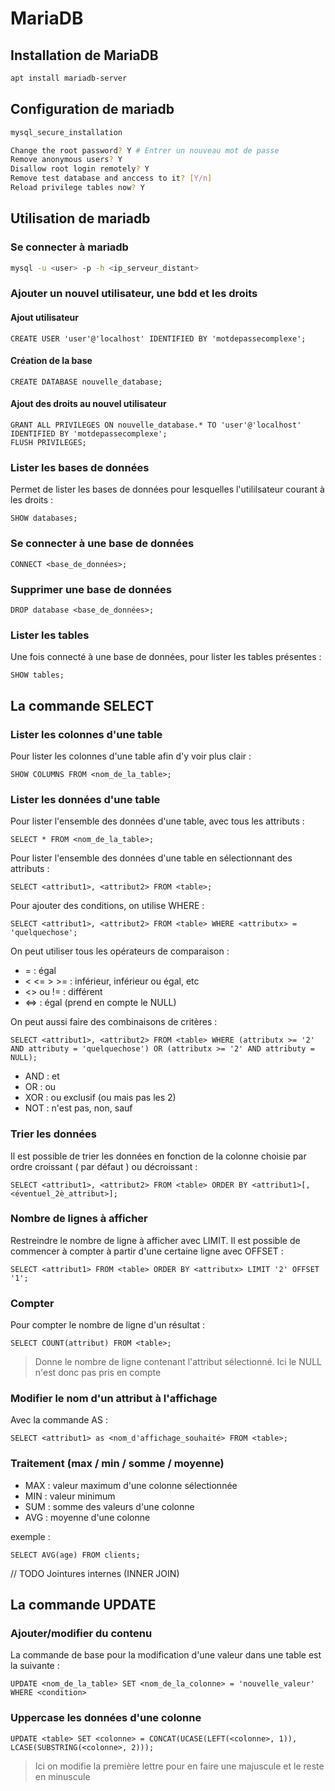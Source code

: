 # MariaDB
## Installation de MariaDB

```bash
apt install mariadb-server
```

## Configuration de mariadb

```bash
mysql_secure_installation

Change the root password? Y # Entrer un nouveau mot de passe
Remove anonymous users? Y
Disallow root login remotely? Y
Remove test database and anccess to it? [Y/n]
Reload privilege tables now? Y
```

## Utilisation de mariadb

### Se connecter à mariadb

```bash
mysql -u <user> -p -h <ip_serveur_distant>
```

### Ajouter un nouvel utilisateur, une bdd et les droits

#### Ajout utilisateur

```mysql
CREATE USER 'user'@'localhost' IDENTIFIED BY 'motdepassecomplexe';
```

#### Création de la base

```mysql
CREATE DATABASE nouvelle_database;
```

#### Ajout des droits au nouvel utilisateur

```mysql
GRANT ALL PRIVILEGES ON nouvelle_database.* TO 'user'@'localhost' IDENTIFIED BY 'motdepassecomplexe';
FLUSH PRIVILEGES;
```

### Lister les bases de données

Permet de lister les bases de données pour lesquelles l'utililsateur courant à les droits :
```mysql
SHOW databases;
```

### Se connecter à une base de données

```mysql
CONNECT <base_de_données>;
```

### Supprimer une base de données

```mysql
DROP database <base_de_données>;
```

### Lister les tables

Une fois connecté à une base de données, pour lister les tables présentes :

```mysql
SHOW tables;
```

## La commande SELECT

### Lister les colonnes d'une table

Pour lister les colonnes d'une table afin d'y voir plus clair :

```mysql
SHOW COLUMNS FROM <nom_de_la_table>;
```

### Lister les données d'une table

Pour lister l'ensemble des données d'une table, avec tous les attributs :

```mysql
SELECT * FROM <nom_de_la_table>;
```

Pour lister l'ensemble des données d'une table en sélectionnant des attributs : 

```mysql
SELECT <attribut1>, <attribut2> FROM <table>;
```

Pour ajouter des conditions, on utilise WHERE : 

```mysql
SELECT <attribut1>, <attribut2> FROM <table> WHERE <attributx> = 'quelquechose';
```
On peut utiliser tous les opérateurs de comparaison :
- = : égal
- < <= > >= : inférieur, inférieur ou égal, etc
- <> ou != : différent
- <=> : égal (prend en compte le NULL)

On peut aussi faire des combinaisons de critères :

```mysql
SELECT <attribut1>, <attribut2> FROM <table> WHERE (attributx >= '2' AND attributy = 'quelquechose') OR (attributx >= '2' AND attributy = NULL);
```
- AND : et
- OR : ou
- XOR : ou exclusif (ou mais pas les 2)
- NOT : n'est pas, non, sauf

### Trier les données

Il est possible de trier les données en fonction de la colonne choisie par ordre croissant ( par défaut ) ou décroissant : 

```mysql
SELECT <attribut1>, <attribut2> FROM <table> ORDER BY <attribut1>[, <éventuel_2è_attribut>];
```

### Nombre de lignes à afficher

Restreindre le nombre de ligne à afficher avec LIMIT. Il est possible de commencer à compter à partir d'une certaine ligne avec OFFSET :

```mysql
SELECT <attribut1> FROM <table> ORDER BY <attributx> LIMIT '2' OFFSET '1';
```

### Compter 

Pour compter le nombre de ligne d'un résultat :

```mysql
SELECT COUNT(attribut) FROM <table>;
```

> Donne le nombre de ligne contenant l'attribut sélectionné. Ici le NULL n'est donc pas pris en compte

### Modifier le nom d'un attribut à l'affichage 

Avec la commande AS : 

```mysql
SELECT <attribut1> as <nom_d'affichage_souhaité> FROM <table>;
```

### Traitement (max / min / somme / moyenne)

- MAX : valeur maximum d'une colonne sélectionnée
- MIN : valeur minimum
- SUM : somme des valeurs d'une colonne
- AVG : moyenne d'une colonne

exemple :
```mysql
SELECT AVG(age) FROM clients;
```

// TODO Jointures internes (INNER JOIN)


## La commande UPDATE

### Ajouter/modifier du contenu

La commande de base pour la modification d'une valeur dans une table est la suivante :

```mysql
UPDATE <nom_de_la_table> SET <nom_de_la_colonne> = 'nouvelle_valeur' WHERE <condition>
```

### Uppercase les données d'une colonne

```mysql
UPDATE <table> SET <colonne> = CONCAT(UCASE(LEFT(<colonne>, 1)), LCASE(SUBSTRING(<colonne>, 2)));
```

> Ici on modifie la première lettre pour en faire une majuscule et le reste en minuscule
